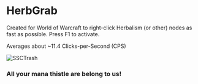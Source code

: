 # HerbGrab
Created for World of Warcraft to right-click Herbalism (or other) nodes as fast as possible. Press F1 to activate.

Averages about ~11.4 Clicks-per-Second (CPS)

![SSCTrash](https://user-images.githubusercontent.com/42287509/135736471-722e9565-f118-4d87-9a1d-5889cc5b26b7.jpg)
### All your mana thistle are belong to us!
